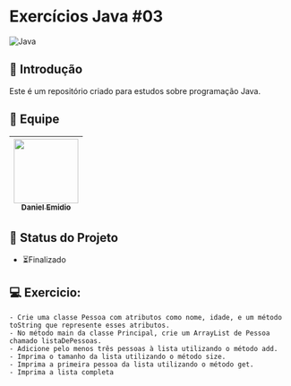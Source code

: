 # Exercícios Java #03
![Java](https://img.shields.io/badge/Java-ED8B00?style=for-the-badge&logo=openjdk&logoColor=white)

## 📖 Introdução

Este é um repositório criado para estudos sobre programação Java.

## 👥 Equipe
| [<img src="https://avatars.githubusercontent.com/u/111311678?v=4" width=115><br><sub>Daniel Emidio</sub>](https://github.com/DanielEmidio1988) |
| :---: |

## 🧭 Status do Projeto
- ⏳Finalizado

## 💻 Exercicio:
```
- Crie uma classe Pessoa com atributos como nome, idade, e um método toString que represente esses atributos.
- No método main da classe Principal, crie um ArrayList de Pessoa chamado listaDePessoas.
- Adicione pelo menos três pessoas à lista utilizando o método add.
- Imprima o tamanho da lista utilizando o método size.
- Imprima a primeira pessoa da lista utilizando o método get.
- Imprima a lista completa
```` 
